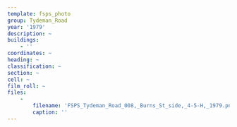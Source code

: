 ```yaml
---
template: fsps_photo
group: Tydeman_Road
year: '1979'
description: ~
buildings:
    - ''
coordinates: ~
heading: ~
classification: ~
section: ~
cell: ~
film_roll: ~
files:
    -
        filename: 'FSPS_Tydeman_Road_008,_Burns_St_side,_4-5-H,_1979.png'
        caption: ''
---
```

